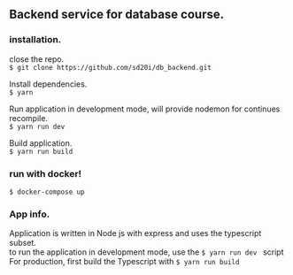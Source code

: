 ## Backend service for database course.  

### installation.
close the repo.  
``$ git clone https://github.com/sd20i/db_backend.git``  

Install dependencies.  
``$ yarn ``  

Run application in development mode, will provide nodemon for continues recompile.  
``$ yarn run dev``  

Build application.  
``$ yarn run build``  

### run with docker!  
``$ docker-compose up``  

### App info.
Application is written in Node js with express and uses the typescript subset.  
to run the application in development mode, use the ``$ yarn run dev `` script  
For production, first build the Typescript with ``$ yarn run build ``  

